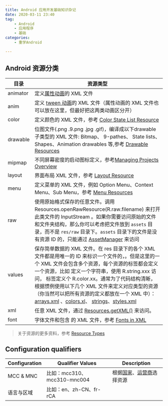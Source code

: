 ```yaml
---
title: Android 应用开发基础知识杂记
date: 2020-03-11 23:40
tag: 
    - Android
    - 应用程序
    - 基础
categories: 
    - 重学Android

---
```


## Android 资源分类
| 目录 | 资源类型 |
|------|----------|
| animator | 定义[属性动画](https://developer.android.com/guide/topics/graphics/prop-animation)的 XML 文件 |
| anim     | 定义 [tween 动画](https://developer.android.com/guide/topics/graphics/view-animation#tween-animation)的  XML 文件（属性动画的 XML 文件也可以放在这里，但最好把这两类动画区分开） |
| color    | 定义颜色的 XML 文件，参考 [Color State List Resource](https://developer.android.com/guide/topics/resources/color-list-resource)         |
| drawable | 位图文件(.png .9.png .jpg .gif)，编译成以下drawable 子类型的 XML 文件: Bitmap、 9-pathes、 State lists、Shapes、Animation drawables 等,参考  [Drawable Resources](https://developer.android.com/guide/topics/resources/drawable-resource)         |
|mipmap     | 不同屏幕密度的启动图标定义，参考[Managing Projects Overview](https://developer.android.com/tools/projects#mipmap) |
|layout     | 界面布局 XML 文件，参考 [Layout Resource](https://developer.android.com/guide/topics/resources/layout-resource) |
|menu       | 定义菜单的 XML 文件，例如 Option Menu、Context Menu、Sub Menu，参考 [Menu Resources](https://developer.android.com/guide/topics/resources/menu-resource) |
|raw        | 使用原始格式保存的任意文件。调用 Resources.openRawResource(R.raw.filename) 来打开此类文件的 InputStream 。如果你需要访问原始的文件和文件夹结构，那么你可以考虑把文件放到 `assets` 目录，而不是 `res/raw` 目录下。`assets` 目录下的文件是没有资源 ID 的，只能通过 [AssetManager](https://developer.android.com/reference/android/content/res/AssetManager) 来访问 |
| values    | 保存简单数据的 XML 文件。在 res 目录下的各个 XML 文件都是用唯一的 ID 来标识一个文件的，。但是这里的一个 XML 文件会包含多个资源，每个资源的标签都会定义一个资源，比如 <string> 定义一个字符串，使用 R.string.xxx 访问，<color> 标签定义个 R.color.xx。通常为了代码结构清晰，根据惯例使用以下几个 XML 文件来定义对应类型的资源（你当然可以把所有资源的定义都放在一个 XML 中）： [arrays.xml](https://developer.android.com/guide/topics/resources/more-resources#TypedArray) 、[colors.xl](https://developer.android.com/guide/topics/resources/more-resources#Color)、 [strings](https://developer.android.com/guide/topics/resources/more-resources#Dimension)、[styles.xml](https://developer.android.com/guide/topics/resources/style-resource) |
|xml        | 任意 XML 文件，通过 [Resources.getXML()](https://developer.android.com/reference/android/content/res/Resources#getXml(int)) 来访问。 |
| font      | 字体文件和包含 <font-family> 的 XML 文件，参考 [Fonts in XML](https://developer.android.com/preview/features/fonts-in-xml)|

> 关于资源的更多资料，参考 [Resource Types](https://developer.android.com/guide/topics/resources/available-resources)

## Configuration qualifiers
|Configuration      |Qualifier Values       | Description      |
|---------------|----------|----------|
|MCC & MNC      |比如：mcc310、mcc310-mnc004  | 根据[国家](https://developer.android.com/reference/android/content/res/Configuration#mcc)、[运营商](https://developer.android.com/reference/android/content/res/Configuration#mnc)选择资源 |
|语言与区域     |比如：en、zh-CN、fr-rCA     ||
